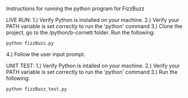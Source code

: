 Instructions for running the python program for FizzBuzz

LIVE RUN:
1.) Verify Python is installed on your machine.
2.) Verify your PATH variable is set correctly to run the 'python' command
3.) Clone the project, go to the /python/b-cornett folder. Run the following:
```
python fizzBuzz.py
```
4.) Follow the user input prompt.

UNIT TEST:
1.) Verify Python is intalled on your machine.
2.) Verify your PATH variable is set correctly to run the 'python' command
3.) Run the following:
```
python fizzBuzz_test.py
```
